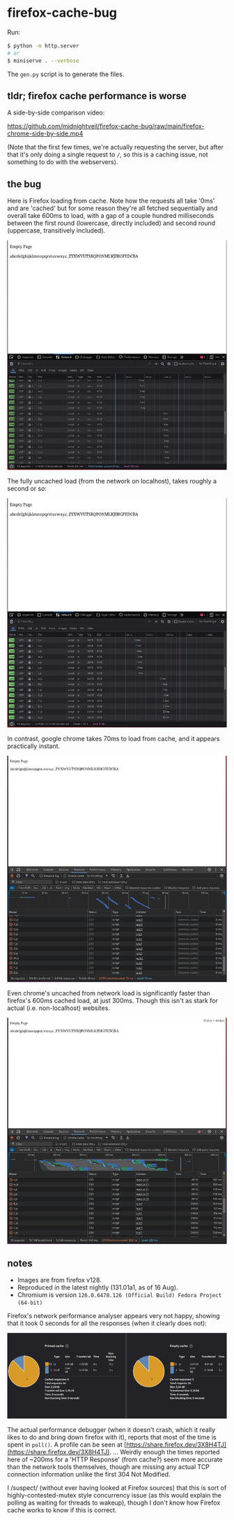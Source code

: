 # firefox-cache-bug

Run:

```bash
$ python -m http.server
# or
$ miniserve . --verbose
```

The `gen.py` script is to generate the files.

## tldr; firefox cache performance is worse

A side-by-side comparison video:

https://github.com/midnightveil/firefox-cache-bug/raw/main/firefox-chrome-side-by-side.mp4

(Note that the first few times, we're actually requesting the server, but after that it's only doing a single request to `/`, so this is a caching issue, not something to do with the webservers).

## the bug

Here is Firefox loading from cache. Note how the requests all take '0ms' and are 'cached' but for some reason they're all fetched sequentially and overall take 600ms to load, with a gap of a couple hundred milliseconds between the first round (lowercase, directly included) and second round (uppercase, transitively included).

![firefox loading from cache](firefox-cached.png)

The fully uncached load (from the network on localhost), takes roughly a second or so:

![firefox loading from network](firefox-network.png)

In contrast, google chrome takes 70ms to load from cache, and it appears practically instant.

![chrome loading from the cache](chrome-cached.png)

Even chrome's uncached from network load is significantly faster than firefox's 600ms cached load, at just 300ms. Though this isn't as stark for actual (i.e. non-localhost) websites.

![chrome from the network](chrome-network.png)

## notes

- Images are from firefox v128.
- Reproduced in the latest nightly (131.01a1, as of 16 Aug).
- Chromium is version `126.0.6478.126 (Official Build) Fedora Project (64-bit) `

Firefox's network performance analyser appears very not happy, showing that it took 0 seconds for all the responses (when it clearly does not):

![firefox performance](firefox-perf.png)

The actual performance debugger (when it doesn't crash, which it really likes to do and bring down firefox with it), reports that most of the time is spent in `poll()`.
A profile can be seen at [https://share.firefox.dev/3X8H4TJ](https://share.firefox.dev/3X8H4TJ).
... Weirdly enough the times reported here of ~200ms for a 'HTTP Response' (from cache?) seem more accurate than the network tools themselves, though are missing any actual TCP connection information unlike the first 304 Not Modified.

I /suspect/ (without ever having looked at Firefox sources) that this is sort of highly-contested-mutex style concurrency issue (as this would explain the polling as waiting for threads to wakeup), though I don't know how Firefox cache works to know if this is correct.
